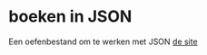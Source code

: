 # boeken in JSON
Een oefenbestand om te werken met JSON
[de site](http://27237.hosts2.ma-cloud.nl/bewijzenmap/periode1.1/pro1/test1/boekie/index.html)
